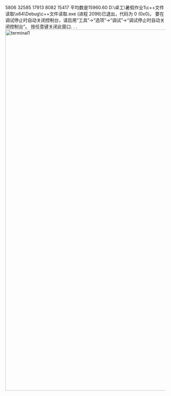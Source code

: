 5806 32585 17913 8082 15417
平均数是15960.60
D:\卓工\暑假作业1\c++文件读取\x64\Debug\c++文件读取.exe (进程 2096)已退出，代码为 0 (0x0)。
要在调试停止时自动关闭控制台，请启用“工具”->“选项”->“调试”->“调试停止时自动关闭控制台”。
按任意键关闭此窗口. . .<img width="1135" alt="terminal1" src="https://github.com/user-attachments/assets/c005b1ab-8691-494c-8f5d-bbbeef1e2e3c" />
